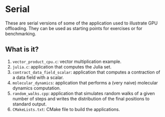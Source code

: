 # Serial

These are serial versions of some of the application used to illustrate GPU
offloading.  They can be used as starting points for exercises or for
benchmarking.


## What is it?

1. `vector_product_cpu.c`: vector multiplication example.
1. `julia.c`: application that computes the Julia set.
1. `contract_data_field_scalar`: application that computes a contraction of a
   data field with a scalar.
1. `molecular_dynamics`: application that performs a (very naive) molecular
   dynamics computation.
1. `random_walks.cpp`: application that simulates random walks of a given
   number of steps and writes the distribution of the final positions to
   standard output.
1. `CMakeLists.txt`: CMake file to build the applications.
